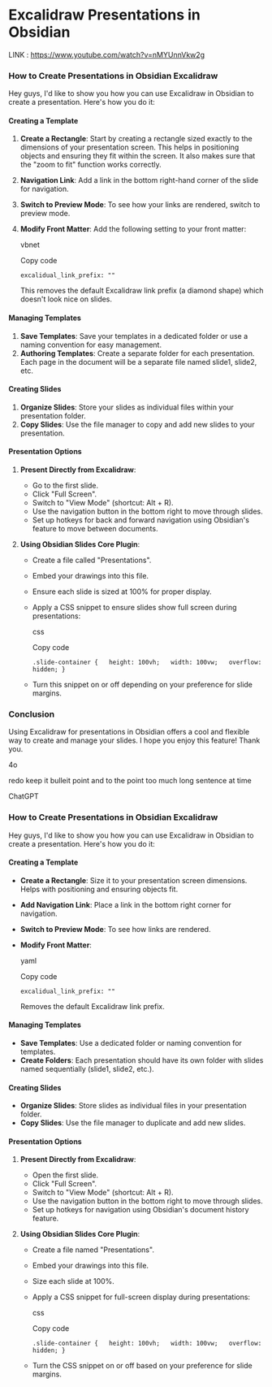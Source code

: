 
# Excalidraw Presentations in Obsidian
LINK : https://www.youtube.com/watch?v=nMYUnnVkw2g



### How to Create Presentations in Obsidian Excalidraw

Hey guys, I'd like to show you how you can use Excalidraw in Obsidian to create a presentation. Here's how you do it:

#### Creating a Template

1. **Create a Rectangle**: Start by creating a rectangle sized exactly to the dimensions of your presentation screen. This helps in positioning objects and ensuring they fit within the screen. It also makes sure that the "zoom to fit" function works correctly.
2. **Navigation Link**: Add a link in the bottom right-hand corner of the slide for navigation.
3. **Switch to Preview Mode**: To see how your links are rendered, switch to preview mode.
4. **Modify Front Matter**: Add the following setting to your front matter:
    
    vbnet
    
    Copy code
    
    `excalidual_link_prefix: ""`
    
    This removes the default Excalidraw link prefix (a diamond shape) which doesn't look nice on slides.

#### Managing Templates

1. **Save Templates**: Save your templates in a dedicated folder or use a naming convention for easy management.
2. **Authoring Templates**: Create a separate folder for each presentation. Each page in the document will be a separate file named slide1, slide2, etc.

#### Creating Slides

1. **Organize Slides**: Store your slides as individual files within your presentation folder.
2. **Copy Slides**: Use the file manager to copy and add new slides to your presentation.

#### Presentation Options

1. **Present Directly from Excalidraw**:
    
    - Go to the first slide.
    - Click "Full Screen".
    - Switch to "View Mode" (shortcut: Alt + R).
    - Use the navigation button in the bottom right to move through slides.
    - Set up hotkeys for back and forward navigation using Obsidian's feature to move between documents.
2. **Using Obsidian Slides Core Plugin**:
    
    - Create a file called "Presentations".
    - Embed your drawings into this file.
    - Ensure each slide is sized at 100% for proper display.
    - Apply a CSS snippet to ensure slides show full screen during presentations:
        
        css
        
        Copy code
        
        `.slide-container {   height: 100vh;   width: 100vw;   overflow: hidden; }`
        
    - Turn this snippet on or off depending on your preference for slide margins.

### Conclusion

Using Excalidraw for presentations in Obsidian offers a cool and flexible way to create and manage your slides. I hope you enjoy this feature! Thank you.

4o

redo keep it bulleit point and to the point too much long sentence at time

ChatGPT

### How to Create Presentations in Obsidian Excalidraw

Hey guys, I'd like to show you how you can use Excalidraw in Obsidian to create a presentation. Here's how you do it:

#### Creating a Template

- **Create a Rectangle**: Size it to your presentation screen dimensions. Helps with positioning and ensuring objects fit.
- **Add Navigation Link**: Place a link in the bottom right corner for navigation.
- **Switch to Preview Mode**: To see how links are rendered.
- **Modify Front Matter**:
    
    yaml
    
    Copy code
    
    `excalidual_link_prefix: ""`
    
    Removes the default Excalidraw link prefix.

#### Managing Templates

- **Save Templates**: Use a dedicated folder or naming convention for templates.
- **Create Folders**: Each presentation should have its own folder with slides named sequentially (slide1, slide2, etc.).

#### Creating Slides

- **Organize Slides**: Store slides as individual files in your presentation folder.
- **Copy Slides**: Use the file manager to duplicate and add new slides.

#### Presentation Options

1. **Present Directly from Excalidraw**:
    
    - Open the first slide.
    - Click "Full Screen".
    - Switch to "View Mode" (shortcut: Alt + R).
    - Use the navigation button in the bottom right to move through slides.
    - Set up hotkeys for navigation using Obsidian's document history feature.
2. **Using Obsidian Slides Core Plugin**:
    
    - Create a file named "Presentations".
    - Embed your drawings into this file.
    - Size each slide at 100%.
    - Apply a CSS snippet for full-screen display during presentations:
        
        css
        
        Copy code
        
        `.slide-container {   height: 100vh;   width: 100vw;   overflow: hidden; }`
        
    - Turn the CSS snippet on or off based on your preference for slide margins.



